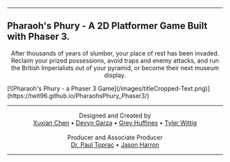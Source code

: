 
---  

## Pharaoh's Phury - A 2D Platformer Game Built with Phaser 3.  
<p align="center">
  After thousands of years of slumber, your place of rest has been invaded. Reclaim your prized possessions, avoid traps and enemy attacks, and run the British Imperialists out of your pyramid, or become their next museum display.
</p>
[![Pharaoh's Phury - a Phaser 3 Game](/images/titleCropped-Text.png)](https://twit96.github.io/PharaohsPhury_Phaser3/)

---  
<p align="center">
  Designed and Created by
  <br />
  <a href="https://www.linkedin.com/in/xuxian-chen-81b648b5/" target="_blank">Xuxian Chen</a>
  •
  <a href="https://www.linkedin.com/in/devyn-garza-858541160/" target="_blank">Devyn Garza</a>
  •
  <a href="https://www.linkedin.com/in/grey-huffines-45364a137/" target="_blank">Grey Huffines</a>
  •
  <a href="https://www.linkedin.com/in/tylerwittig/" target="_blank">Tyler Wittig</a>
  <br />
  <br />
  Producer and Associate Producer
  <br />
  <a href="https://www.linkedin.com/in/paultoprac/" target="_blank">Dr. Paul Toprac</a>
  •
  <a href="https://www.linkedin.com/in/jason-harron-a5ba06b/" target="_blank">Jason Harron</a>
</p>


---
